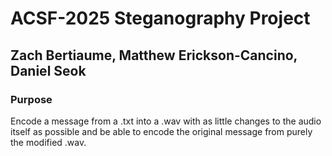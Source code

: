 # ACSF-2025 Steganography Project

## Zach Bertiaume, Matthew Erickson-Cancino, Daniel Seok

### Purpose
Encode a message from a .txt into a .wav with as little changes to the audio itself as possible and be able to encode the original message from purely the modified .wav.
